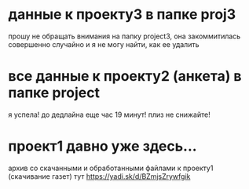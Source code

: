 # данные к проекту3 в папке proj3
прошу не обращать внимания на папку project3, она закоммитилась совершенно случайно и я не могу найти, как ее удалить

# все данные к проекту2 (анкета) в папке project
я успела! до дедлайна еще час 19 минут! плиз не снижайте!
# проект1 давно уже здесь...
 архив со скачанными и обработанными файлами к проекту1 (скачивание газет) тут https://yadi.sk/d/BZmjsZrywfgik
